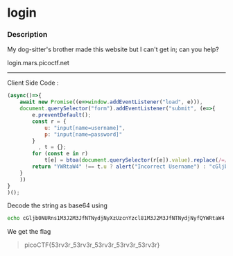 # login

### Description
My dog-sitter's brother made this website but I can't get in; can you help?

login.mars.picoctf.net

---
Client Side Code : 
```Javascript
(async()=>{
    await new Promise((e=>window.addEventListener("load", e))),
    document.querySelector("form").addEventListener("submit", (e=>{
        e.preventDefault();
        const r = {
            u: "input[name=username]",
            p: "input[name=password]"
        }
          , t = {};
        for (const e in r)
            t[e] = btoa(document.querySelector(r[e]).value).replace(/=/g, "");
        return "YWRtaW4" !== t.u ? alert("Incorrect Username") : "cGljb0NURns1M3J2M3JfNTNydjNyXzUzcnYzcl81M3J2M3JfNTNydjNyfQ" !== t.p ? alert("Incorrect Password") : void alert(`Correct Password! Your flag is ${atob(t.p)}.`)
    }
    ))
}
)();
```
Decode the string as base64 using
```bash
echo cGljb0NURns1M3J2M3JfNTNydjNyXzUzcnYzcl81M3J2M3JfNTNydjNyfQYWRtaW4 | base64 -d
```
We get the flag
> picoCTF{53rv3r_53rv3r_53rv3r_53rv3r_53rv3r}
